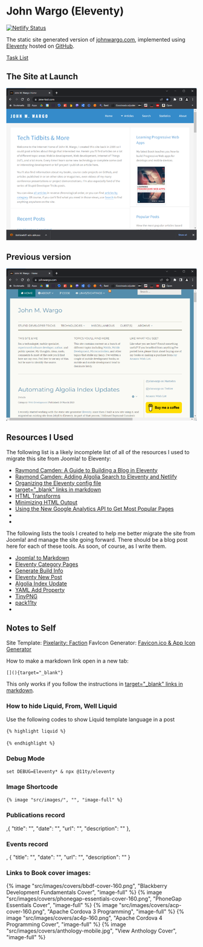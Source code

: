 # John Wargo (Eleventy)

[![Netlify Status](https://api.netlify.com/api/v1/badges/9c776198-312a-450e-a329-fbb33e7afa79/deploy-status)](https://app.netlify.com/sites/johnwargo/deploys)

The static site generated version of [johnwargo.com](https://johnwargo.com), implemented using [Eleventy](https://www.11ty.dev/) hosted on [GitHub](https://github.com/johnwargo/johnwargo-static-11ty).

[Task List](https://trello.com/b/eoqh8Fte/jmw-site-tasks)

## The Site at Launch

![Home Page 20230415](images/image-02.png)

## Previous version

![Home Page](images/image-01.png)

## Resources I Used

The following list is a likely incomplete list of all of the resources I used to migrate this site from Joomla! to Eleventy:

* [Raymond Camden: A Guide to Building a Blog in Eleventy](https://www.raymondcamden.com/2022/01/19/a-guide-to-building-a-blog-in-eleventy)
* [Raymond Camden: Adding Algolia Search to Eleventy and Netlify](https://www.raymondcamden.com/2020/06/24/adding-algolia-search-to-eleventy-and-netlify)
* [Organizing the Eleventy config file](https://www.lenesaile.com/en/blog/organizing-the-eleventy-config-file/)
* [target="_blank" links in markdown](https://github.com/11ty/eleventy/issues/2301)
* [HTML Transforms](https://learneleventyfromscratch.com/lesson/31.html#minifying-html-output)
* [Minimizing HTML Output](https://learneleventyfromscratch.com/lesson/31.html#minifying-html-output)
* [Using the New Google Analytics API to Get Most Popular Pages](https://fjolt.com/article/javascript-ga-api-most-popular-posts)
* []()
* []()

The following lists the tools I created to help me better migrate the site from Joomla! and manage the site going forward. There should be a blog post here for each of these tools. As soon, of course, as I write them.

* [Joomla! to Markdown](https://www.npmjs.com/package/joomla-to-markdown)
* [Eleventy Category Pages](https://www.npmjs.com/package/eleventy-category-pages)
* [Generate Build Info](https://www.npmjs.com/package/generate-build-info)
* [Eleventy New Post](https://www.npmjs.com/package/eleventy-new-post)
* [Algolia Index Update](https://www.npmjs.com/package/algolia-index-update)
* [YAML Add Property](https://www.npmjs.com/package/yaml-add-property)
* [TinyPNG](https://tinypng.com/)
* [pack11ty](https://github.com/nhoizey/pack11ty)
* []()

## Notes to Self

Site Template: [Pixelarity: Faction](https://pixelarity.com/faction)
FavIcon Generator: [Favicon.ico & App Icon Generator](https://www.favicon-generator.org/)

How to make a markdown link open in a new tab: 

```markdown
[](){target="_blank"}
```

This only works if you follow the instructions in [target="_blank" links in markdown](https://github.com/11ty/eleventy/issues/2301).

### How to hide Liquid, From, Well Liquid

Use the following codes to show Liquid template language in a post

```liquid
{% highlight liquid %}

{% endhighlight %}
```
### Debug Mode

```shell
set DEBUG=Eleventy* & npx @11ty/eleventy
```

### Image Shortcode

```liquid
{% image "src/images/", "", "image-full" %}
```

### Publications record

,{
  "title": "",
  "date": "",
  "url": "",
  "description": ""
},

### Events record

, {
  "title": "",
  "date": "",
  "url": "",
  "description": ""
}

### Links to Book cover images:

{% image "src/images/covers/bbdf-cover-160.png", "Blackberry Development Fundamentals Cover", "image-full" %}
{% image "src/images/covers/phonegap-essentials-cover-160.png", "PhoneGap Essentials Cover", "image-full" %}
{% image "src/images/covers/acp-cover-160.png", "Apache Cordova 3 Programming", "image-full" %}
{% image "src/images/covers/ac4p-160.png", "Apache Cordova 4 Programming Cover", "image-full" %}
{% image "src/images/covers/anthology-mobile.jpg", "View Anthology Cover", "image-full" %}
